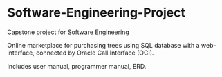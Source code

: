 # Software-Engineering-Project
Capstone project for Software Engineering

Online marketplace for purchasing trees using SQL database with a web-interface, connected by Oracle Call Interface (OCI).

Includes user manual, programmer manual, ERD.
